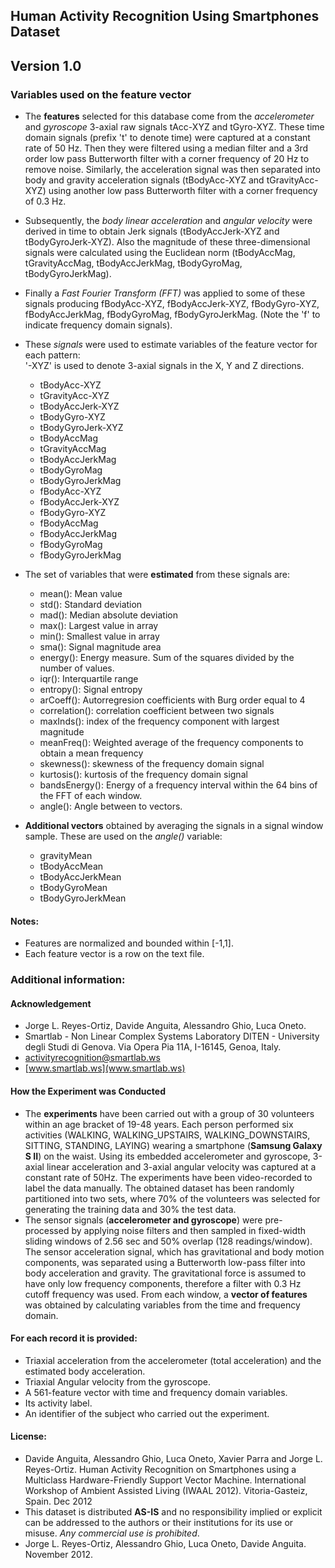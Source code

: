 ## Human Activity Recognition Using Smartphones Dataset
## Version 1.0
### Variables used on the feature vector 
* The __features__ selected for this database come from the _accelerometer_ and _gyroscope_ 3-axial raw signals tAcc-XYZ and tGyro-XYZ. These time domain signals (prefix 't' to denote time) were captured at a constant rate of 50 Hz. Then they were filtered using a median filter and a 3rd order low pass Butterworth filter with a corner frequency of 20 Hz to remove noise. Similarly, the acceleration signal was then separated into body and gravity acceleration signals (tBodyAcc-XYZ and tGravityAcc-XYZ) using another low pass Butterworth filter with a corner frequency of 0.3 Hz.
* Subsequently, the _body linear acceleration_ and _angular velocity_ were derived in time to obtain Jerk signals (tBodyAccJerk-XYZ and tBodyGyroJerk-XYZ). Also the magnitude of these three-dimensional signals were calculated using the Euclidean norm (tBodyAccMag, tGravityAccMag, tBodyAccJerkMag, tBodyGyroMag, tBodyGyroJerkMag).
* Finally a _Fast Fourier Transform (FFT)_ was applied to some of these signals producing fBodyAcc-XYZ, fBodyAccJerk-XYZ, fBodyGyro-XYZ, fBodyAccJerkMag, fBodyGyroMag, fBodyGyroJerkMag. (Note the 'f' to indicate frequency domain signals).
* These _signals_ were used to estimate variables of the feature vector for each pattern:  
'-XYZ' is used to denote 3-axial signals in the X, Y and Z directions.
    * tBodyAcc-XYZ
    * tGravityAcc-XYZ
    * tBodyAccJerk-XYZ
    * tBodyGyro-XYZ
    * tBodyGyroJerk-XYZ
    * tBodyAccMag
    * tGravityAccMag
    * tBodyAccJerkMag
    * tBodyGyroMag
    * tBodyGyroJerkMag
    * fBodyAcc-XYZ
    * fBodyAccJerk-XYZ
    * fBodyGyro-XYZ
    * fBodyAccMag
    * fBodyAccJerkMag
    * fBodyGyroMag
    * fBodyGyroJerkMag
    
* The set of variables that were __estimated__ from these signals are:
    * mean(): Mean value
    * std(): Standard deviation
    * mad(): Median absolute deviation 
    * max(): Largest value in array
    * min(): Smallest value in array
    * sma(): Signal magnitude area
    * energy(): Energy measure. Sum of the squares divided by the number of values. 
    * iqr(): Interquartile range 
    * entropy(): Signal entropy
    * arCoeff(): Autorregresion coefficients with Burg order equal to 4
    * correlation(): correlation coefficient between two signals
    * maxInds(): index of the frequency component with largest magnitude
    * meanFreq(): Weighted average of the frequency components to obtain a mean frequency
    * skewness(): skewness of the frequency domain signal 
    * kurtosis(): kurtosis of the frequency domain signal 
    * bandsEnergy(): Energy of a frequency interval within the 64 bins of the FFT of each window.
    * angle(): Angle between to vectors.
* __Additional vectors__ obtained by averaging the signals in a signal window sample. These are used on the _angle()_ variable:
    * gravityMean
    * tBodyAccMean
    * tBodyAccJerkMean
    * tBodyGyroMean
    * tBodyGyroJerkMean

#### Notes:
* Features are normalized and bounded within [-1,1].
* Each feature vector is a row on the text file.

### Additional information:
#### Acknowledgement
* Jorge L. Reyes-Ortiz, Davide Anguita, Alessandro Ghio, Luca Oneto.
* Smartlab - Non Linear Complex Systems Laboratory
DITEN - University degli Studi di Genova.
Via Opera Pia 11A, I-16145, Genoa, Italy.
* [activityrecognition@smartlab.ws](activityrecognition@smartlab.ws)
* [www.smartlab.ws](www.smartlab.ws)

#### How the Experiment was Conducted
* The __experiments__ have been carried out with a group of 30 volunteers within an age bracket of 19-48 years. Each person performed six activities (WALKING, WALKING_UPSTAIRS, WALKING_DOWNSTAIRS, SITTING, STANDING, LAYING) wearing a smartphone (__Samsung Galaxy S II__) on the waist. Using its embedded accelerometer and gyroscope, 3-axial linear acceleration and 3-axial angular velocity was captured at a constant rate of 50Hz. The experiments have been video-recorded to label the data manually. The obtained dataset has been randomly partitioned into two sets, where 70% of the volunteers was selected for generating the training data and 30% the test data.
* The sensor signals (__accelerometer and gyroscope__) were pre-processed by applying noise filters and then sampled in fixed-width sliding windows of 2.56 sec and 50% overlap (128 readings/window). The sensor acceleration signal, which has gravitational and body motion components, was separated using a Butterworth low-pass filter into body acceleration and gravity. The gravitational force is assumed to have only low frequency components, therefore a filter with 0.3 Hz cutoff frequency was used. From each window, a __vector of features__ was obtained by calculating variables from the time and frequency domain. 

#### For each record it is provided:
- Triaxial acceleration from the accelerometer (total acceleration) and the estimated body acceleration.
- Triaxial Angular velocity from the gyroscope. 
- A 561-feature vector with time and frequency domain variables. 
- Its activity label. 
- An identifier of the subject who carried out the experiment.

#### License:
- Davide Anguita, Alessandro Ghio, Luca Oneto, Xavier Parra and Jorge L. Reyes-Ortiz. Human Activity Recognition on Smartphones using a Multiclass Hardware-Friendly Support Vector Machine. International Workshop of Ambient Assisted Living (IWAAL 2012). Vitoria-Gasteiz, Spain. Dec 2012
- This dataset is distributed __AS-IS__ and no responsibility implied or explicit can be addressed to the authors or their institutions for its use or misuse. _Any commercial use is prohibited_.
- Jorge L. Reyes-Ortiz, Alessandro Ghio, Luca Oneto, Davide Anguita. November 2012.
